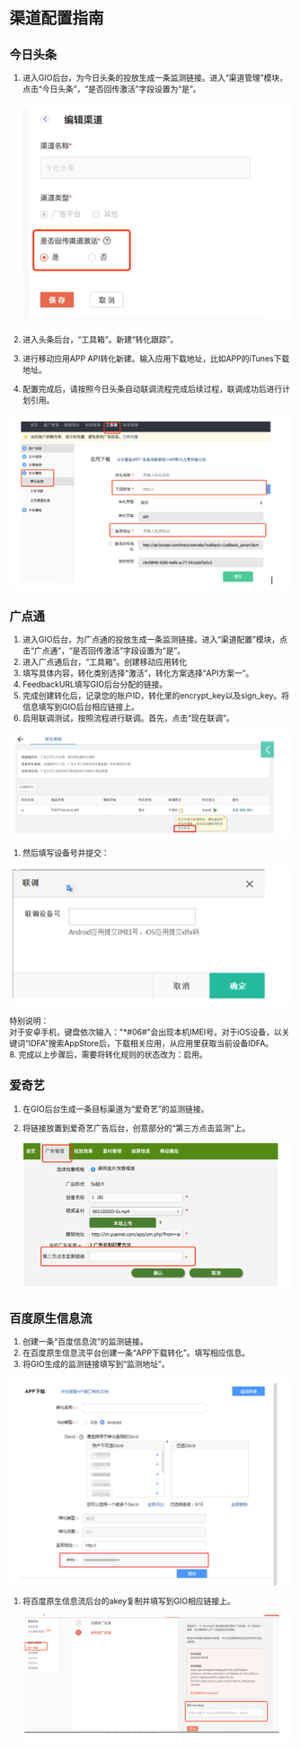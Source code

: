 # 渠道配置指南

## 今日头条

1. 进入GIO后台，为今日头条的投放生成一条监测链接。进入“渠道管理”模块，点击“今日头条”，“是否回传激活”字段设置为“是”。  


   ![](../../.gitbook/assets/9.png)

2. 进入头条后台，“工具箱”。新建“转化跟踪”。
3. 进行移动应用APP API转化新建。输入应用下载地址，比如APP的iTunes下载地址。
4. 配置完成后，请按照今日头条自动联调流程完成后续过程，联调成功后进行计划引用。

![](../../.gitbook/assets/10%20%281%29.png)

## 广点通

1. 进入GIO后台，为广点通的投放生成一条监测链接。进入“渠道配置”模块，点击“广点通”，“是否回传激活”字段设置为“是”。
2. 进入广点通后台，“工具箱”。创建移动应用转化
3. 填写具体内容，转化类别选择“激活”，转化方案选择“API方案一”。
4. FeedbackURL填写GIO后台分配的链接。
5. 完成创建转化后，记录您的账户ID，转化里的encrypt\_key以及sign\_key。将信息填写到GIO后台相应链接上。
6. 启用联调测试，按照流程进行联调。首先，点击“现在联调”。

![](../../.gitbook/assets/11.png)

1. 然后填写设备号并提交：

![](../../.gitbook/assets/12.png)

特别说明：  
对于安卓手机，键盘依次输入："\*\#06\#"会出现本机IMEI号。对于iOS设备，以关键词“IDFA”搜索AppStore后，下载相关应用，从应用里获取当前设备IDFA。  
8. 完成以上步骤后，需要将转化规则的状态改为：启用。

## 爱奇艺

1. 在GIO后台生成一条目标渠道为“爱奇艺”的监测链接。
2. 将链接放置到爱奇艺广告后台，创意部分的“第三方点击监测”上。

   ![](../../.gitbook/assets/13.png)

## 百度原生信息流

1. 创建一条“百度信息流”的监测链接。
2. 在百度原生信息流平台创建一条“APP下载转化”。填写相应信息。
3. 将GIO生成的监测链接填写到“监测地址”。

![](../../.gitbook/assets/14.png)

1. 将百度原生信息流后台的akey复制并填写到GIO相应链接上。

   ![](../../.gitbook/assets/15.png)

